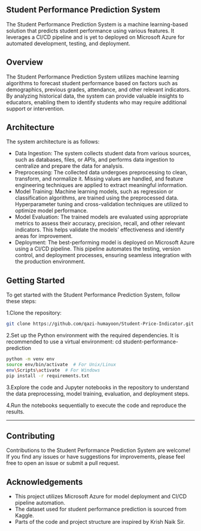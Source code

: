 ## Student Performance Prediction System
The Student Performance Prediction System is a machine learning-based solution that predicts student performance using various features. It leverages a CI/CD pipeline and is yet to deployed on Microsoft Azure for automated development, testing, and deployment.

## Overview
The Student Performance Prediction System utilizes machine learning algorithms to forecast student performance based on factors such as demographics, previous grades, attendance, and other relevant indicators. By analyzing historical data, the system can provide valuable insights to educators, enabling them to identify students who may require additional support or intervention.

## Architecture
The system architecture is as follows:

* Data Ingestion: The system collects student data from various sources, such as databases, files, or APIs, and performs data ingestion to centralize and prepare the data for analysis.
* Preprocessing: The collected data undergoes preprocessing to clean, transform, and normalize it. Missing values are handled, and feature engineering techniques are applied to extract meaningful information.
* Model Training: Machine learning models, such as regression or classification algorithms, are trained using the preprocessed data. Hyperparameter tuning and cross-validation techniques are utilized to optimize model performance.
* Model Evaluation: The trained models are evaluated using appropriate metrics to assess their accuracy, precision, recall, and other relevant indicators. This helps validate the models' effectiveness and identify areas for improvement.
* Deployment: The best-performing model is deployed on Microsoft Azure using a CI/CD pipeline. This pipeline automates the testing, version control, and deployment processes, ensuring seamless integration with the production environment.
## Getting Started
To get started with the Student Performance Prediction System, follow these steps:

1.Clone the repository:

```bash
git clone https://github.com/qazi-humayoon/Student-Price-Indicator.git
```


2.Set up the Python environment with the required dependencies. It is recommended to use a virtual environment:
cd student-performance-prediction

```bash
python -m venv env
source env/bin/activate  # For Unix/Linux
env\Scripts\activate  # For Windows
pip install -r requirements.txt
```
3.Explore the code and Jupyter notebooks in the repository to understand the data preprocessing, model training, evaluation, and deployment steps.

4.Run the notebooks sequentially to execute the code and reproduce the results.

---

## Contributing
Contributions to the Student Performance Prediction System are welcome! If you find any issues or have suggestions for improvements, please feel free to open an issue or submit a pull request.

## Acknowledgements
* This project utilizes Microsoft Azure for model deployment and CI/CD pipeline automation.
* The dataset used for student performance prediction is sourced from Kaggle.
* Parts of the code and project structure are inspired by Krish Naik Sir.
